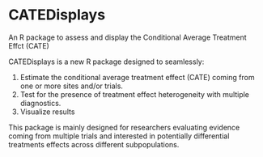 # CATEDisplays

An R package to assess and display the Conditional Average Treatment Effct (CATE)

CATEDisplays is a new R package designed to seamlessly:
1) Estimate the conditional average treatment effect (CATE) coming from one or more sites and/or trials.
2) Test for the presence of treatment effect heterogeneity with multiple diagnostics.
3) Visualize results
  
This package is mainly designed for researchers evaluating evidence coming from multiple trials and interested in potentially differential treatments effects across different subpopulations.
